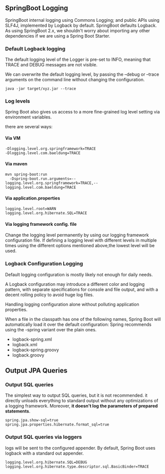 
## SpringBoot Logging

SpringBoot internal logging using Commons Logging; and public APIs using SLF4J, implemented by Logback by default. 
SpringBoot defaults Logback. As using SpringBoot 2.x, we shouldn't worry about importing any other dependencies if
we are using a Spring Boot Starter.

### Default Logback logging

The default logging level of the Logger is pre-set to INFO, meaning that TRACE and DEBUG messages are not visible.

We can overwrite the default logging level, by passing the –debug or –trace arguments on the command line 
without changing the configuration.
````
java -jar target/xyz.jar --trace
````

### Log levels
Spring Boot also gives us access to a more fine-grained log level setting via environment variables. 

there are several ways: 

#### Via VM

````
-Dlogging.level.org.springframework=TRACE 
-Dlogging.level.com.baeldung=TRACE
````

#### Via maven
````
mvn spring-boot:run 
  -Dspring-boot.run.arguments=--logging.level.org.springframework=TRACE,--logging.level.com.baeldung=TRACE
````  

#### Via application.properties

````
logging.level.root=WARN
logging.level.org.hibernate.SQL=TRACE
````

#### Via logging framework config. file

Change the logging level permanently by using our logging framework configuration file.
If defining a logging level with different levels in multiple times using the different options mentioned above,the lowest 
level will be used.

### Logback Configuration Logging

Default logging configuration is mostly likely not enough for daily needs. 

A Logback configuration may introduce a different color and logging pattern, with separate 
specifications for console and file output, and with a decent rolling policy to avoid huge log files.

Handling logging configuration alone without polluting application properties.

When a file in the classpath has one of the following names, Spring Boot will automatically load it over the default configuration:
Spring recommends using the -spring variant over the plain ones.

* logback-spring.xml
* logback.xml
* logback-spring.groovy
* logback.groovy

## Output JPA Queries 

### Output SQL queries
The simplest way to output SQL queries, but it is not recommended. it directly unloads everything to standard output without
any optimizations of a logging framework. Moreover, **it doesn't log the parameters of prepared statements**. 

````
spring.jpa.show-sql=true
spring.jpa.properties.hibernate.format_sql=true
````

### Output SQL queries via loggers

logs will be sent to the configured appender. By default, Spring Boot uses logback with a standard out appender.

````
logging.level.org.hibernate.SQL=DEBUG
logging.level.org.hibernate.type.descriptor.sql.BasicBinder=TRACE
````

